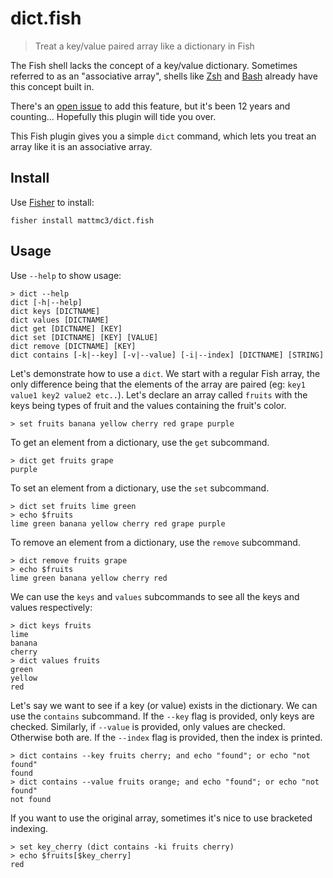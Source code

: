 # dict.fish

> Treat a key/value paired array like a dictionary in Fish

The Fish shell lacks the concept of a key/value dictionary. Sometimes referred to as an
"associative array", shells like [Zsh][zsh-assoc-arr] and [Bash][bash-assoc-arr] already
have this concept built in.

There's an [open issue][fish-assoc-arr] to add this feature, but it's been 12 years and
counting... Hopefully this plugin will tide you over.

This Fish plugin gives you a simple `dict` command, which lets you treat an array like
it is an associative array.

## Install

Use [Fisher][fisher] to install:

```fish
fisher install mattmc3/dict.fish
```

## Usage

Use `--help` to show usage:

    > dict --help
    dict [-h|--help]
    dict keys [DICTNAME]
    dict values [DICTNAME]
    dict get [DICTNAME] [KEY]
    dict set [DICTNAME] [KEY] [VALUE]
    dict remove [DICTNAME] [KEY]
    dict contains [-k|--key] [-v|--value] [-i|--index] [DICTNAME] [STRING]

Let's demonstrate how to use a `dict`. We start with a regular Fish array, the only
difference being that the elements of the array are paired
(eg: `key1 value1 key2 value2 etc..`). Let's declare an array called `fruits` with the
keys being types of fruit and the values containing the fruit's color.

    > set fruits banana yellow cherry red grape purple

To get an element from a dictionary, use the `get` subcommand.

    > dict get fruits grape
    purple

To set an element from a dictionary, use the `set` subcommand.

    > dict set fruits lime green
    > echo $fruits
    lime green banana yellow cherry red grape purple

To remove an element from a dictionary, use the `remove` subcommand.

    > dict remove fruits grape
    > echo $fruits
    lime green banana yellow cherry red

We can use the `keys` and `values` subcommands to see all the keys and values
respectively:

    > dict keys fruits
    lime
    banana
    cherry
    > dict values fruits
    green
    yellow
    red

Let's say we want to see if a key (or value) exists in the dictionary. We can use the
`contains` subcommand. If the `--key` flag is provided, only keys are checked.
Similarly, if `--value` is provided, only values are checked. Otherwise both are. If
the `--index` flag is provided, then the index is printed.

    > dict contains --key fruits cherry; and echo "found"; or echo "not found"
    found
    > dict contains --value fruits orange; and echo "found"; or echo "not found"
    not found

If you want to use the original array, sometimes it's nice to use bracketed indexing.

    > set key_cherry (dict contains -ki fruits cherry)
    > echo $fruits[$key_cherry]
    red


[fisher]: https://github.com/jorgebucaran/fisher
[fish-assoc-arr]: https://github.com/fish-shell/fish-shell/issues/390
[bash-assoc-arr]: https://www.gnu.org/software/bash/manual/html_node/Arrays.html
[zsh-assoc-arr]: https://zsh.sourceforge.io/Doc/Release/Parameters.html#Array-Parameters
[zsh-param-exp]: https://zsh.sourceforge.io/Doc/Release/Expansion.html#Parameter-Expansion-Flags
